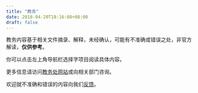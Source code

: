 ```yaml
---
title: "教务"
date: 2018-04-20T18:16:08+08:00
draft: false
---
```


教务内容基于相关文件摘录、解释，未经确认，可能有不准确或错误之处，非官方解读，**仅供参考**。

你可以点击左上角导航栏选择字项目阅读具体内容。

更多信息请访问[教务处网站](http://jwc.hdu.edu.cn)或向相关部门咨询。

欢迎就不准确和错误的内容向我们[反馈](https://wj.qq.com/s/1652488/8b53)。